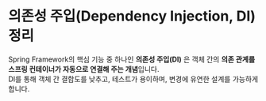 # 의존성 주입(Dependency Injection, DI) 정리
Spring Framework의 핵심 기능 중 하나인 **의존성 주입(DI)** 은 객체 간의 **의존 관계를 스프링 컨테이너가 자동으로 연결해 주는 개념**입니다.  
DI를 통해 객체 간 결합도를 낮추고, 테스트가 용이하며, 변경에 유연한 설계를 가능하게 합니다.

